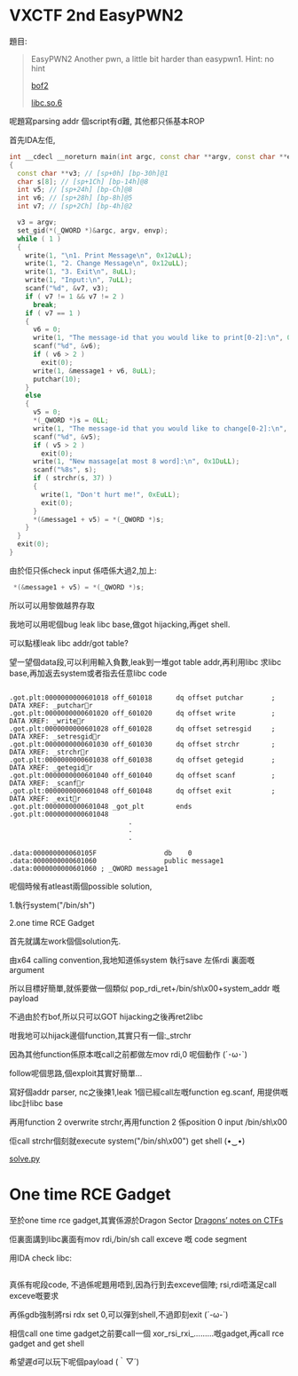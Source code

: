 # VXCTF 2nd EasyPWN2

題目:

>EasyPWN2
>Another pwn, a little bit harder than easypwn1.
>Hint: no hint
>
>[bof2](bof2)
>
>[libc.so.6](libc.so.6)

呢題寫parsing addr 個script有d難, 其他都只係基本ROP


首先IDA左佢,

```C++
int __cdecl __noreturn main(int argc, const char **argv, const char **envp)
{
  const char **v3; // [sp+0h] [bp-30h]@1
  char s[8]; // [sp+1Ch] [bp-14h]@8
  int v5; // [sp+24h] [bp-Ch]@8
  int v6; // [sp+28h] [bp-8h]@5
  int v7; // [sp+2Ch] [bp-4h]@2

  v3 = argv;
  set_gid(*(_QWORD *)&argc, argv, envp);
  while ( 1 )
  {
    write(1, "\n1. Print Message\n", 0x12uLL);
    write(1, "2. Change Message\n", 0x12uLL);
    write(1, "3. Exit\n", 8uLL);
    write(1, "Input:\n", 7uLL);
    scanf("%d", &v7, v3);
    if ( v7 != 1 && v7 != 2 )
      break;
    if ( v7 == 1 )
    {
      v6 = 0;
      write(1, "The message-id that you would like to print[0-2]:\n", 0x32uLL);
      scanf("%d", &v6);
      if ( v6 > 2 )
        exit(0);
      write(1, &message1 + v6, 8uLL);
      putchar(10);
    }
    else
    {
      v5 = 0;
      *(_QWORD *)s = 0LL;
      write(1, "The message-id that you would like to change[0-2]:\n", 0x33uLL);
      scanf("%d", &v5);
      if ( v5 > 2 )
        exit(0);
      write(1, "New massage[at most 8 word]:\n", 0x1DuLL);
      scanf("%8s", s);
      if ( strchr(s, 37) )
      {
        write(1, "Don't hurt me!", 0xEuLL);
        exit(0);
      }
      *(&message1 + v5) = *(_QWORD *)s;
    }
  }
  exit(0);
}
```
由於佢只係check input 係唔係大過2,加上:

```C++
 *(&message1 + v5) = *(_QWORD *)s;
 ```

所以可以用黎做越界存取

我地可以用呢個bug leak libc base,做got hijacking,再get shell.

可以點樣leak libc addr/got table?

望一望個data段,可以利用輸入負數,leak到一堆got table addr,再利用libc 求libc base,再加返去system或者指去任意libc code

```

.got.plt:0000000000601018 off_601018      dq offset putchar       ; DATA XREF: _putcharr
.got.plt:0000000000601020 off_601020      dq offset write         ; DATA XREF: _writer
.got.plt:0000000000601028 off_601028      dq offset setresgid     ; DATA XREF: _setresgidr
.got.plt:0000000000601030 off_601030      dq offset strchr        ; DATA XREF: _strchrr
.got.plt:0000000000601038 off_601038      dq offset getegid       ; DATA XREF: _getegidr
.got.plt:0000000000601040 off_601040      dq offset scanf         ; DATA XREF: _scanfr
.got.plt:0000000000601048 off_601048      dq offset exit          ; DATA XREF: _exitr
.got.plt:0000000000601048 _got_plt        ends
.got.plt:0000000000601048
                              .
                              .
                              .

.data:000000000060105F                 db    0
.data:0000000000601060                 public message1
.data:0000000000601060 ; _QWORD message1
````

呢個時候有atleast兩個possible solution,

1.執行system("/bin/sh")

2.one time RCE Gadget

首先就講左work個個solution先.

由x64 calling convention,我地知道係system 執行save 左係rdi 裏面嘅argument

所以目標好簡單,就係要做一個類似 pop_rdi_ret+/bin/sh\x00+system_addr 嘅 payload

不過由於冇bof,所以只可以GOT hijacking之後再ret2libc

咁我地可以hijack邊個function,其實只有一個:_strchr

因為其他function係原本嘅call之前都做左mov rdi,0 呢個動作 (´･ω･`)

follow呢個思路,個exploit其實好簡單...

寫好個addr parser, nc之後揀1,leak 1個已經call左嘅function eg.scanf, 用提供嘅libc計libc base

再用function 2 overwrite strchr,再用function 2 係position 0 input /bin/sh\x00 

佢call strchr個刻就execute system("/bin/sh\x00") get shell (•‿•)

[solve.py](solve.py)

# One time RCE Gadget

至於one time rce gadget,其實係源於Dragon Sector [Dragons’ notes on CTFs](http://j00ru.vexillium.org/slides/2015/insomnihack.pdf)

佢裏面講到libc裏面有mov rdi,/bin/sh   call exceve 嘅 code segment

用IDA check libc:
```asm
```

真係有呢段code, 不過係呢題用唔到,因為行到去exceve個陣; rsi,rdi唔滿足call exceve嘅要求

再係gdb強制將rsi rdx set 0,可以彈到shell,不過即刻exit (´-ω-`)

相信call one time gadget之前要call一個 xor_rsi_rxi_.........嘅gadget,再call rce gadget and get shell

希望遲d可以玩下呢個payload (｀▽´)


